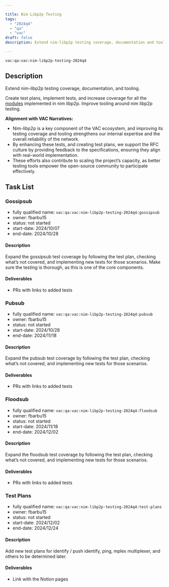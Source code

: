 ```yaml
---

title: Nim Libp2p Testing
tags:
  - "2024q4"
  - "qa"
  - "vac"  
draft: false  
description: Extend nim-libp2p testing coverage, documentation and tooling. 

---
```


`vac:qa:vac:nim-libp2p-testing-2024q4`

## Description
Extend nim-libp2p testing coverage, documentation, and tooling.

Create test plans, implement tests, and increase coverage for all the
[modules](https://github.com/vacp2p/nim-libp2p?tab=readme-ov-file#modules)
implemented in nim libp2p.
Improve tooling around nim libp2p testing.

**Alignment with VAC Narratives:**
- Nim-libp2p is a key component of the VAC ecosystem,
  and improving its testing coverage and tooling strengthens our internal expertise
  and the overall reliability of the network.
- By enhancing these tests, and creating test plans,
  we support the RFC culture by providing feedback to the specifications,
  ensuring they align with real-world implementation.
- These efforts also contribute to scaling the project’s capacity,
  as better testing tools empower the open-source community to participate effectively.

## Task List

### Gossipsub

* fully qualified name: `vac:qa:vac:nim-libp2p-testing-2024q4:gossipsub`
* owner: fbarbu15
* status: not started
* start-date: 2024/10/07
* end-date: 2024/10/28

#### Description
Expand the gossipsub test coverage by following the test plan,
checking what’s not covered, and implementing new tests for those scenarios.
Make sure the testing is thorough, as this is one of the core components.

#### Deliverables
* PRs with links to added tests

### Pubsub

* fully qualified name: `vac:qa:vac:nim-libp2p-testing-2024q4:pubsub`
* owner: fbarbu15
* status: not started
* start-date: 2024/10/28
* end-date: 2024/11/18

#### Description
Expand the pubsub test coverage by following the test plan,
checking what’s not covered, and implementing new tests for those scenarios.

#### Deliverables
* PRs with links to added tests

### Floodsub

* fully qualified name: `vac:qa:vac:nim-libp2p-testing-2024q4:floodsub`
* owner: fbarbu15
* status: not started
* start-date: 2024/11/18
* end-date: 2024/12/02

#### Description
Expand the floodsub test coverage by following the test plan,
checking what’s not covered, and implementing new tests for those scenarios.

#### Deliverables
* PRs with links to added tests

### Test Plans

* fully qualified name: `vac:qa:vac:nim-libp2p-testing-2024q4:test-plans`
* owner: fbarbu15
* status: not started
* start-date: 2024/12/02
* end-date: 2024/12/24

#### Description
Add new test plans for identify / push identify, ping, mplex multiplexer,
and others to be determined later.

#### Deliverables
* Link with the Notion pages


